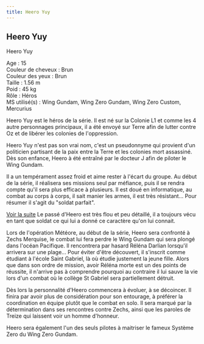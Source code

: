 ```yaml
---
title: Heero Yuy
---
```


Heero Yuy
---------

Heero Yuy  
  
Age : 15  
Couleur de cheveux : Brun  
Couleur des yeux : Brun  
Taille : 1.56 m  
Poid : 45 kg  
Rôle : Héros  
MS utilisé(s) : Wing Gundam, Wing Zero Gundam, Wing Zero Custom, Mercurius  
  
Heero Yuy est le héros de la série. Il est né sur la Colonie L1 et comme les 4 autre personnages principaux, il a été envoyé sur Terre afin de lutter contre Oz et de libérer les colonies de l'oppression.


Heero Yuy n'est pas son vrai nom, c'est un pseudonnyme qui provient d'un politicien partisant de la paix entre la Terre et les colonies mort assassiné. Dès son enfance, Heero à été entraîné par le docteur J afin de piloter le Wing Gundam.


Il a un tempérament assez froid et aime rester à l'écart du groupe. Au début de la série, il réalisera ses missions seul par méfiance, puis il se rendra compte qu'il sera plus efficace à plusieurs. Il est doué en informatique, au combat au corps à corps, il sait manier les armes, il est très résistant... Pour résumer il s'agit du "soldat parfait".


[Voir la suite](javascript:spoiler();)
Le passé d'Heero est très flou et peu détaillé, il a toujours vécu en tant que soldat ce qui lui a donné ce caractère qu'on lui connait.


Lors de l'opération Météore, au début de la série, Heero sera confronté à Zechs Merquise, le combat lui fera perdre le Wing Gundam qui sera plongé dans l'océan Pacifique. Il rencontrera par hasard Réléna Darlian lorsqu'il arrivera sur une plage... Pour éviter d'être découvert, il s'inscrit comme étudiant à l'école Saint Gabriel, là où étudie justement la jeune fille. Alors que dans son ordre de mission, avoir Réléna morte est un des points de réussite, il n'arrive pas à comprendre pourquoi au contraire il lui sauve la vie lors d'un combat où le collège St Gabriel sera partiellement détruit.


Dès lors la personnalité d'Heero commencera à évoluer, à se décoincer. Il finira par avoir plus de considération pour son entourage, à préférer la coordination en équipe plutôt que le combat en solo. Il sera marqué par la détermination dans ses rencontres contre Zechs, ainsi que les paroles de Treize qui laissent voir un homme d'honneur.


Heero sera également l'un des seuls pilotes à maitriser le fameux Système Zero du Wing Zero Gundam.


